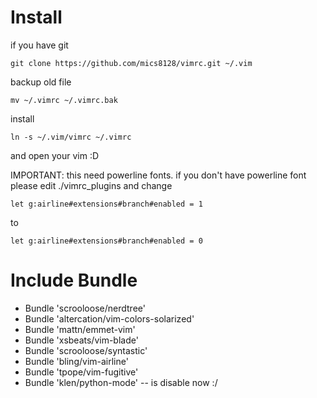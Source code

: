 Install
=======================
if you have git

    git clone https://github.com/mics8128/vimrc.git ~/.vim

backup old file

    mv ~/.vimrc ~/.vimrc.bak
    
install

    ln -s ~/.vim/vimrc ~/.vimrc

and open your vim :D

IMPORTANT: this need powerline fonts. if you don't have powerline font please edit ./vimrc_plugins and change

    let g:airline#extensions#branch#enabled = 1

to

    let g:airline#extensions#branch#enabled = 0

Include Bundle
=======================

* Bundle 'scrooloose/nerdtree'
* Bundle 'altercation/vim-colors-solarized'
* Bundle 'mattn/emmet-vim'
* Bundle 'xsbeats/vim-blade' 
* Bundle 'scrooloose/syntastic'
* Bundle 'bling/vim-airline'
* Bundle 'tpope/vim-fugitive'
* Bundle 'klen/python-mode' -- is disable now :/
